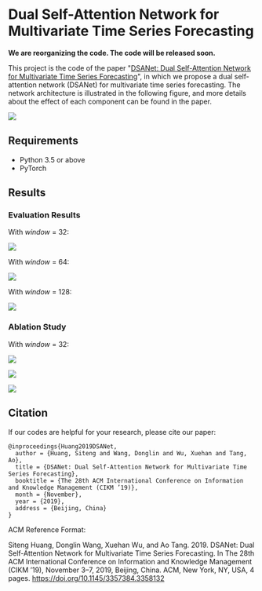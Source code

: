 # Dual Self-Attention Network for Multivariate Time Series Forecasting

**We are reorganizing the code. The code will be released soon.**

This project is the code of the paper "[DSANet: Dual Self-Attention Network for Multivariate Time Series Forecasting]()", in which we propose a dual self-attention network (DSANet) for multivariate time series forecasting. The network architecture is illustrated in the following figure, and more details about the effect of each component can be found in the paper.

![](https://raw.githubusercontent.com/bighuang624/DSANet/master/docs/DSANet-model-structure.png)

## Requirements

* Python 3.5 or above
* PyTorch

## Results

### Evaluation Results

With *window* = 32:

![](https://raw.githubusercontent.com/bighuang624/DSANet/master/docs/exp_results_window_32.png)

With *window* = 64:

![](https://raw.githubusercontent.com/bighuang624/DSANet/master/docs/exp_results_window_64.png)

With *window* = 128:

![](https://raw.githubusercontent.com/bighuang624/DSANet/master/docs/exp_results_window_128.png)

### Ablation Study

With *window* = 32:

![](https://raw.githubusercontent.com/bighuang624/DSANet/master/docs/ablation_RRSE.png)

![](https://raw.githubusercontent.com/bighuang624/DSANet/master/docs/ablation_MAE.png)

![](https://raw.githubusercontent.com/bighuang624/DSANet/master/docs/ablation_CORR.png)

## Citation

If our codes are helpful for your research, please cite our paper:

```
@inproceedings{Huang2019DSANet,
  author = {Huang, Siteng and Wang, Donglin and Wu, Xuehan and Tang, Ao},
  title = {DSANet: Dual Self-Attention Network for Multivariate Time Series Forecasting},
  booktitle = {The 28th ACM International Conference on Information and Knowledge Management (CIKM ’19)},
  month = {November},
  year = {2019},
  address = {Beijing, China}
}
```

ACM Reference Format: 

Siteng Huang, Donglin Wang, Xuehan Wu, and Ao Tang. 2019. DSANet: Dual Self-Attention Network for Multivariate Time Series Forecasting. In The 28th ACM International Conference on Information and Knowledge Management (CIKM ’19), November 3–7, 2019, Beijing, China. ACM, New York, NY, USA, 4 pages. https://doi.org/10.1145/3357384.3358132